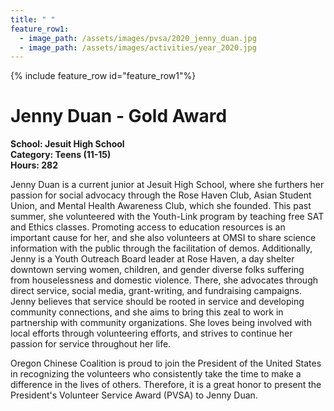 ```yaml
---
title: " "
feature_row1:
  - image_path: /assets/images/pvsa/2020_jenny_duan.jpg
  - image_path: /assets/images/activities/year_2020.jpg
---
```


{% include feature_row id="feature_row1"%}

# Jenny Duan - Gold Award

**School: Jesuit High School**  
**Category: Teens (11-15)**  
**Hours: 282**  

Jenny Duan is a current junior at Jesuit High School, where she furthers her passion for social advocacy through the Rose Haven Club, Asian Student Union, and Mental Health Awareness Club, which she founded. This past summer, she volunteered with the Youth-Link program by teaching free SAT and Ethics classes. Promoting access to education resources is an important cause for her, and she also volunteers at OMSI to share science information with the public through the facilitation of demos. Additionally, Jenny is a Youth Outreach Board leader at Rose Haven, a day shelter downtown serving women, children, and gender diverse folks suffering from houselessness and domestic violence. There, she advocates through direct service, social media, grant-writing, and fundraising campaigns. Jenny believes that service should be rooted in service and developing community connections, and she aims to bring this zeal to work in partnership with community organizations. She loves being involved with local efforts through
volunteering efforts, and strives to continue her passion for service throughout her life.

Oregon Chinese Coalition is proud to join the President of the United States in recognizing the volunteers who consistently take the time to make a difference in the lives of others. Therefore, it is a great honor to present the President's Volunteer Service Award (PVSA) to Jenny Duan.

